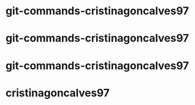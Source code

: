 # git-commands-cristinagoncalves97
# git-commands-cristinagoncalves97
# git-commands-cristinagoncalves97
# cristinagoncalves97
